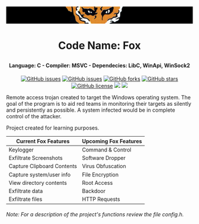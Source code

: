 ![alt text](https://github.com/francobel/RAT/blob/main/images/xof.png)

# <p align="center"> Code Name: Fox </p>

#### <p align="center"> Language: C - Compiler: MSVC - Dependecies: LibC, WinApi, WinSock2 <p>
    
<div align="center">
  
[![GitHub issues](https://img.shields.io/github/contributors/francobel/RAT)](https://github.com/francobel/RAT/contributors)
[![GitHub issues](https://img.shields.io/github/issues/francobel/RAT)](https://github.com/francobel/RAT/issues)
[![GitHub forks](https://img.shields.io/github/forks/francobel/RAT)](https://github.com/francobel/RAT/network)
[![GitHub stars](https://img.shields.io/github/stars/francobel/RAT)](https://github.com/francobel/RAT/stargazers)
[![GitHub license](https://img.shields.io/github/license/francobel/RAT)](https://github.com/francobel/RAT/blob/master/LICENSE)
<img src="https://img.shields.io/github/watchers/francobel/RAT" />
<img src="https://img.shields.io/github/languages/top/francobel/RAT">
  
</div>
    
Remote access trojan created to target the Windows operating system. The goal of the program is to aid red teams in monitoring their targets as silently and persistently as possible. A system infected would be in complete control of the attacker. 

Project created for learning purposes.
  
Current Fox Features       | Upcoming  Fox Features |
-------------------------  | -------------------- |
Keylogger                  | Command & Control
Exfiltrate Screenshots     | Software Dropper
Capture Clipboard Contents | Virus Obfuscation
Capture system/user info   | File Encryption
View directory contents    | Root Access
Exfiltrate data            | Backdoor
Exfiltrate files           | HTTP Requests

###### Note: For a description of the project's functions review the file config.h.
